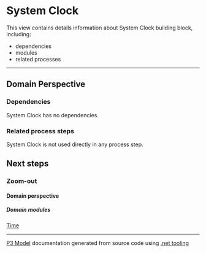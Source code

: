 ﻿
# System Clock

This view contains details information about System Clock building block, including:
- dependencies
- modules
- related processes  

---



## Domain Perspective


### Dependencies

System Clock has no dependencies.  

### Related process steps

System Clock is not used directly in any process step.  

## Next steps


### Zoom-out


#### Domain perspective


##### Domain modules

[Time](Time.md)  

---

[P3 Model](https://github.com/P3-model/P3-model) documentation generated from source code using [.net tooling](https://github.com/P3-model/P3-model-dotnet)